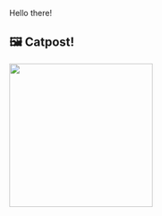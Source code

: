 Hello there!



## 🖼️ Catpost!

<sub>
    <img src="https://cdn2.thecatapi.com/images/a8n.jpg" height="256">
</sub>

